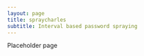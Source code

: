 ```yaml
---
layout: page
title: spraycharles
subtitle: Interval based password spraying
---
```

Placeholder page
